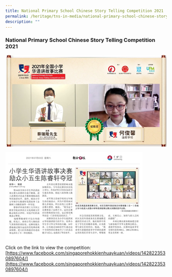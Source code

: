 ```yaml
---
title: National Primary School Chinese Story Telling Competition 2021
permalink: /heritage/tns-in-media/national-primary-school-chinese-story-telling-competition-2021/
description: ""
---
```

### National Primary School Chinese Story Telling Competition 2021

![national-primary-story-telling-competition-2021](/images/Heritage/TNS%20in%20Media/img_national-primary-school-chinese-story-telling-competition-2021_1.jpg)

![national-primary-school-chinese-story-telling-competition-2021-2](/images/Heritage/TNS%20in%20Media/img_national-primary-school-chinese-story-telling-competition-2021_2.jpg)

Click on the link to view the competition:
[https://www.facebook.com/singaporehokkienhuaykuan/videos/1428223530897604/](https://www.facebook.com/singaporehokkienhuaykuan/videos/1428223530897604/)
